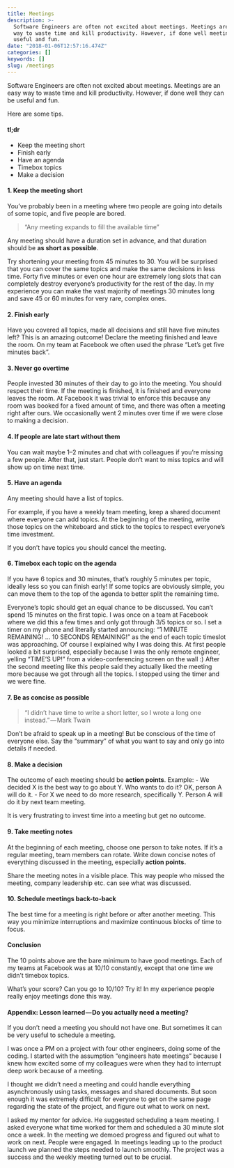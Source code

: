 ```yaml
---
title: Meetings
description: >-
  Software Engineers are often not excited about meetings. Meetings are an easy
  way to waste time and kill productivity. However, if done well meetings can be
  useful and fun.
date: "2018-01-06T12:57:16.474Z"
categories: []
keywords: []
slug: /meetings
---
```


Software Engineers are often not excited about meetings. Meetings are an easy way to waste time and kill productivity. However, if done well they can be useful and fun.

Here are some tips.

#### tl;dr

- Keep the meeting short
- Finish early
- Have an agenda
- Timebox topics
- Make a decision

#### 1\. Keep the meeting short

You’ve probably been in a meeting where two people are going into details of some topic, and five people are bored.

> “Any meeting expands to fill the available time”

Any meeting should have a duration set in advance, and that duration should be **as short as possible**.

Try shortening your meeting from 45 minutes to 30. You will be surprised that you can cover the same topics and make the same decisions in less time. Forty five minutes or even one hour are extremely long slots that can completely destroy everyone’s productivity for the rest of the day. In my experience you can make the vast majority of meetings 30 minutes long and save 45 or 60 minutes for very rare, complex ones.

#### 2\. Finish early

Have you covered all topics, made all decisions and still have five minutes left? This is an amazing outcome! Declare the meeting finished and leave the room. On my team at Facebook we often used the phrase “Let’s get five minutes back”.

#### 3\. Never go overtime

People invested 30 minutes of their day to go into the meeting. You should respect their time. If the meeting is finished, it is finished and everyone leaves the room. At Facebook it was trivial to enforce this because any room was booked for a fixed amount of time, and there was often a meeting right after ours. We occasionally went 2 minutes over time if we were close to making a decision.

#### 4\. If people are late start without them

You can wait maybe 1–2 minutes and chat with colleagues if you’re missing a few people. After that, just start. People don’t want to miss topics and will show up on time next time.

#### 5\. Have an agenda

Any meeting should have a list of topics.

For example, if you have a weekly team meeting, keep a shared document where everyone can add topics. At the beginning of the meeting, write those topics on the whiteboard and stick to the topics to respect everyone’s time investment.

If you don’t have topics you should cancel the meeting.

#### 6\. Timebox each topic on the agenda

If you have 6 topics and 30 minutes, that’s roughly 5 minutes per topic, ideally less so you can finish early! If some topics are obviously simple, you can move them to the top of the agenda to better split the remaining time.

Everyone’s topic should get an equal chance to be discussed. You can’t spend 15 minutes on the first topic. I was once on a team at Facebook where we did this a few times and only got through 3/5 topics or so. I set a timer on my phone and literally started announcing: “1 MINUTE REMAINING! … 10 SECONDS REMAINING!” as the end of each topic timeslot was approaching. Of course I explained why I was doing this. At first people looked a bit surprised, especially because I was the only remote engineer, yelling “TIME’S UP!” from a video-conferencing screen on the wall :) After the second meeting like this people said they actually liked the meeting more because we got through all the topics. I stopped using the timer and we were fine.

#### 7\. Be as concise as possible

> “I didn’t have time to write a short letter, so I wrote a long one instead.” — Mark Twain

Don’t be afraid to speak up in a meeting! But be conscious of the time of everyone else. Say the “summary” of what you want to say and only go into details if needed.

#### 8\. Make a decision

The outcome of each meeting should be **action points**. Example:
\- We decided X is the best way to go about Y. Who wants to do it? OK, person A will do it.
\- For X we need to do more research, specifically Y. Person A will do it by next team meeting.

It is very frustrating to invest time into a meeting but get no outcome.

#### 9\. Take meeting notes

At the beginning of each meeting, choose one person to take notes. If it’s a regular meeting, team members can rotate. Write down concise notes of everything discussed in the meeting, especially **action points.**

Share the meeting notes in a visible place. This way people who missed the meeting, company leadership etc. can see what was discussed.

#### 10\. Schedule meetings back-to-back

The best time for a meeting is right before or after another meeting. This way you minimize interruptions and maximize continuous blocks of time to focus.

#### Conclusion

The 10 points above are the bare minimum to have good meetings. Each of my teams at Facebook was at 10/10 constantly, except that one time we didn’t timebox topics.

What’s your score? Can you go to 10/10? Try it! In my experience people really enjoy meetings done this way.

#### Appendix: Lesson learned — Do you actually need a meeting?

If you don’t need a meeting you should not have one. But sometimes it can be very useful to schedule a meeting.

I was once a PM on a project with four other engineers, doing some of the coding. I started with the assumption “engineers hate meetings” because I knew how excited some of my colleagues were when they had to interrupt deep work because of a meeting.

I thought we didn’t need a meeting and could handle everything asynchronously using tasks, messages and shared documents. But soon enough it was extremely difficult for everyone to get on the same page regarding the state of the project, and figure out what to work on next.

I asked my mentor for advice. He suggested scheduling a team meeting. I asked everyone what time worked for them and scheduled a 30 minute slot once a week. In the meeting we demoed progress and figured out what to work on next. People were engaged. In meetings leading up to the product launch we planned the steps needed to launch smoothly. The project was a success and the weekly meeting turned out to be crucial.

